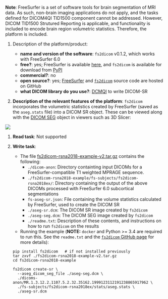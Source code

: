 **Note**: FreeSurfer is a set of software tools for brain segmentation of MRI data. As such, non-brain imaging applications do not apply, and the tasks defined for DICOM4QI TID1500 component cannot be addressed. However, DICOM TID1500 Strutured Reporting is applicable, and functionality is included to encode brain region volumetric statistics. Therefore, the platform is included.

1. Description of the platform/product:
    * **name and version of the software**: `fs2dicom` v0.1.2, which works with FreeSurfer 6.0
    * **free?**: yes; FreeSurfer is available [here](https://surfer.nmr.mgh.harvard.edu/fswiki/DownloadAndInstall), and `fs2dicom` is available for download from [PyPI](https://pypi.org/project/fs2dicom/)
    * **commercial?**: no
    * **open source?**: yes; [FreeSurfer](https://github.com/freesurfer/freesurfer) and [`fs2dicom`](https://github.com/corticometrics/fs2dicom) source code are hosted on GitHub
    * **what DICOM library do you use?**: [DCMQI](https://github.com/QIICR/dcmqi) to write DICOM-SR


1. **Description of the relevant features of the platform**: 
   `fs2dicom` incorporates the volumetric statistics created by FreeSurfer (saved as the `aseg.stats` file) into a DICOM SR object. These can be viewed along with the [DICOM SEG](../../seg/freesurfer) object in viewers such as 3D Slicer:

![](../freesurfer/freesurfer-sr.png)


1. **Read task**: Not supported


1. **Write task**:
    * The file [fs2dicom-rsna2018-example-v2.tar.gz](https://gate.nmr.mgh.harvard.edu/filedrop2/index.php?p=3xrvjp4cpwo) contains the following:
        - `./dicom-anon`: Directory containting input DICOMs for a FreeSurfer-compatible T1 weighted MPRAGE sequence.
        - `./fs2dicom-rsna2018-example/fs-subjects/fs2dicom-rsna2018ex/`: Directory containing the output of the above DICOMs processed with FreeSurfer 6.0 subcortical segmentations
        - `fs-aseg-sr.json`: File containing the volume statistics calculated by FreeSurfer, used to create the DICOM SR
        - `./aseg-sr.dcm`: The DICOM SR image created by `fs2dicom`
        - `./aseg-seg.dcm`: The DICOM SEG image created by `fs2dicom`
        - `./readme.txt`: Description of these contents, and instructions on how to run `fs2dicom` on the results
    * Running the example (**NOTE:** `docker` and Python >= 3.4 are required to run this. See the `readme.txt` and the [`fs2dicom` GitHub page](https://github.com/corticometrics/fs2dicom) for more details):

    ```text
    pip install fs2dicom   # if not installed previously
    tar zxvf ./fs2dicom-rsna2018-example-v2.tar.gz
    cd fs2dicom-rsna2018-example

    fs2dicom create-sr \
      --aseg_dicom_seg_file ./aseg-seg.dcm \
      ./dicoms-anon/MR.1.3.12.2.1107.5.2.32.35162.1999123112191238865917962 \
      ./fs-subjects/fs2dicom-rsna2018ex/stats/aseg.stats \
      ./aseg-sr.dcm
    ```
